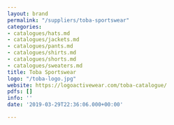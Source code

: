 ```yaml
---
layout: brand
permalink: "/suppliers/toba-sportswear"
categories:
- catalogues/hats.md
- catalogues/jackets.md
- catalogues/pants.md
- catalogues/shirts.md
- catalogues/shorts.md
- catalogues/sweaters.md
title: Toba Sportswear
logo: "/toba-logo.jpg"
website: https://logoactivewear.com/toba-catalogue/
pdfs: []
info: ''
date: '2019-03-29T22:36:06.000+00:00'

---
```


